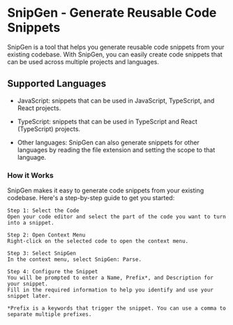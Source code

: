 # SnipGen - Generate Reusable Code Snippets

SnipGen is a tool that helps you generate reusable code snippets from your existing codebase. With SnipGen, you can easily create code snippets that can be used across multiple projects and languages.

## Supported Languages

- JavaScript: snippets that can be used in JavaScript, TypeScript, and React projects.

- TypeScript: snippets that can be used in TypeScript and React (TypeScript) projects.

- Other languages: SnipGen can also generate snippets for other languages by reading the file extension and setting the scope to that language.

### How it Works

SnipGen makes it easy to generate code snippets from your existing codebase. Here's a step-by-step guide to get you started:

    Step 1: Select the Code
    Open your code editor and select the part of the code you want to turn into a snippet.

    Step 2: Open Context Menu
    Right-click on the selected code to open the context menu.

    Step 3: Select SnipGen
    In the context menu, select SnipGen: Parse.

    Step 4: Configure the Snippet
    You will be prompted to enter a Name, Prefix*, and Description for your snippet.
    Fill in the required information to help you identify and use your snippet later.

    *Prefix is a keywords that trigger the snippet. You can use a comma to separate multiple prefixes.
